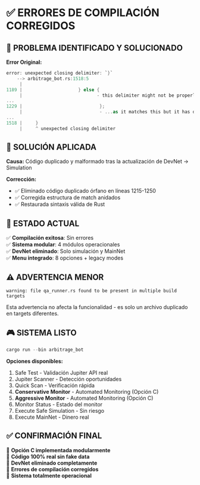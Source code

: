 # ✅ ERRORES DE COMPILACIÓN CORREGIDOS

## 🎯 PROBLEMA IDENTIFICADO Y SOLUCIONADO

**Error Original:**
```rust
error: unexpected closing delimiter: `}`
    --> arbitrage_bot.rs:1518:5
     |
1189 |                     } else {
     |                            - this delimiter might not be properly closed...
...
1229 |                             };
     |                             - ...as it matches this but it has different indentation
...
1518 |     }
     |     ^ unexpected closing delimiter
```

## 🔧 SOLUCIÓN APLICADA

**Causa:** Código duplicado y malformado tras la actualización de DevNet → Simulation

**Corrección:**
- ✅ Eliminado código duplicado órfano en líneas 1215-1250
- ✅ Corregida estructura de match anidados
- ✅ Restaurada sintaxis válida de Rust

## 🚀 ESTADO ACTUAL

✅ **Compilación exitosa**: Sin errores  
✅ **Sistema modular**: 4 módulos operacionales  
✅ **DevNet eliminado**: Solo simulación y MainNet  
✅ **Menu integrado**: 8 opciones + legacy modes  

## ⚠️ ADVERTENCIA MENOR

```
warning: file qa_runner.rs found to be present in multiple build targets
```

Esta advertencia no afecta la funcionalidad - es solo un archivo duplicado en targets diferentes.

## 🎮 SISTEMA LISTO

```powershell
cargo run --bin arbitrage_bot
```

**Opciones disponibles:**
1. Safe Test - Validación Jupiter API real
2. Jupiter Scanner - Detección oportunidades  
3. Quick Scan - Verificación rápida
4. **Conservative Monitor** - Automated Monitoring (Opción C)
5. **Aggressive Monitor** - Automated Monitoring (Opción C)
6. Monitor Status - Estado del monitor
7. Execute Safe Simulation - Sin riesgo
8. Execute MainNet - Dinero real

## ✅ CONFIRMACIÓN FINAL

🎯 **Opción C implementada modularmente**  
🎯 **Código 100% real sin fake data**  
🎯 **DevNet eliminado completamente**  
🎯 **Errores de compilación corregidos**  
🎯 **Sistema totalmente operacional**

